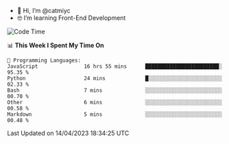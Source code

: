 - 👋 Hi, I’m @catmiyc
- 🤓 I’m learning Front-End Development

<!---
catmiyc/catmiyc is a ✨ special ✨ repository because its `README.md` (this file) appears on your GitHub profile.
You can click the Preview link to take a look at your changes.
--->


<!--START_SECTION:waka-->
![Code Time](http://img.shields.io/badge/Code%20Time-137%20hrs%2031%20mins-blue)

📊 **This Week I Spent My Time On** 

```text
💬 Programming Languages: 
JavaScript               16 hrs 55 mins      ████████████████████████░   95.35 % 
Python                   24 mins             █░░░░░░░░░░░░░░░░░░░░░░░░   02.33 % 
Bash                     7 mins              ░░░░░░░░░░░░░░░░░░░░░░░░░   00.70 % 
Other                    6 mins              ░░░░░░░░░░░░░░░░░░░░░░░░░   00.58 % 
Markdown                 5 mins              ░░░░░░░░░░░░░░░░░░░░░░░░░   00.48 % 
```


 Last Updated on 14/04/2023 18:34:25 UTC
<!--END_SECTION:waka-->
